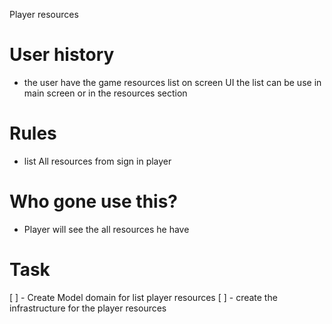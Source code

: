 Player resources

# User history

* the user have the game resources list on screen UI
the list can be use in main screen or in the resources section

# Rules

* list All resources from sign in player

# Who gone use this?

* Player will see the all resources he have

# Task

[ ] - Create Model domain for list player resources
[ ] - create the infrastructure for the player resources
